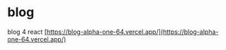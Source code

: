 # blog

blog 4 react
[https://blog-alpha-one-64.vercel.app/](https://blog-alpha-one-64.vercel.app/)
